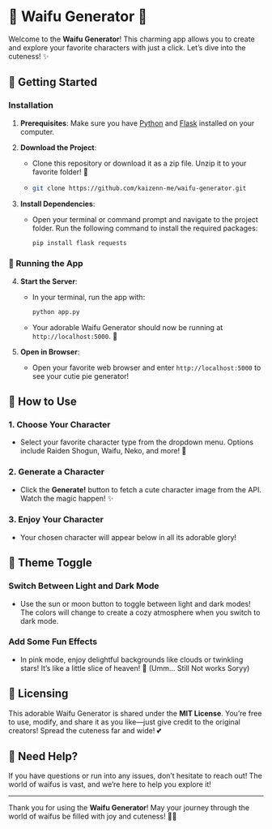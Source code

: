 # 🌸 Waifu Generator 🌸

Welcome to the **Waifu Generator**! This charming app allows you to create and explore your favorite characters with just a click. Let’s dive into the cuteness! ✨

## 🌈 Getting Started

### Installation

1. **Prerequisites**: Make sure you have [Python](https://www.python.org/downloads/) and [Flask](https://flask.palletsprojects.com/en/2.0.x/installation/) installed on your computer.
   
2. **Download the Project**: 
   - Clone this repository or download it as a zip file. Unzip it to your favorite folder! 🌟
   - ```bash
     git clone https://github.com/kaizenn-me/waifu-generator.git
     ```

3. **Install Dependencies**: 
   - Open your terminal or command prompt and navigate to the project folder. Run the following command to install the required packages:
     ```bash
     pip install flask requests
     ```

### 🐾 Running the App

4. **Start the Server**: 
   - In your terminal, run the app with:
     ```bash
     python app.py
     ```
   - Your adorable Waifu Generator should now be running at `http://localhost:5000`. 🎉

5. **Open in Browser**: 
   - Open your favorite web browser and enter `http://localhost:5000` to see your cutie pie generator!

## 🌟 How to Use

### 1. Choose Your Character
- Select your favorite character type from the dropdown menu. Options include Raiden Shogun, Waifu, Neko, and more! 💖

### 2. Generate a Character
- Click the **Generate!** button to fetch a cute character image from the API. Watch the magic happen! ✨

### 3. Enjoy Your Character
- Your chosen character will appear below in all its adorable glory! 

## 🌙 Theme Toggle

### Switch Between Light and Dark Mode
- Use the sun or moon button to toggle between light and dark modes! The colors will change to create a cozy atmosphere when you switch to dark mode. 

### Add Some Fun Effects
- In pink mode, enjoy delightful backgrounds like clouds or twinkling stars! It’s like a little slice of heaven! 🌌 (Umm... Still Not works Soryy)

## 📝 Licensing

This adorable Waifu Generator is shared under the **MIT License**. You’re free to use, modify, and share it as you like—just give credit to the original creators! Spread the cuteness far and wide! 💕

## 💌 Need Help?

If you have questions or run into any issues, don’t hesitate to reach out! The world of waifus is vast, and we’re here to help you explore it! 

---

Thank you for using the **Waifu Generator**! May your journey through the world of waifus be filled with joy and cuteness! 🎊💕
